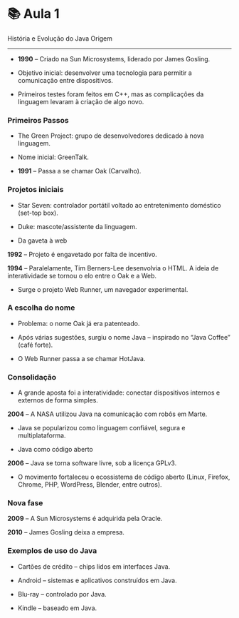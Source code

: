 # 📚 Aula 1 

História e Evolução do Java
Origem

---

- **1990** – Criado na Sun Microsystems, liderado por James Gosling.

- Objetivo inicial: desenvolver uma tecnologia para permitir a comunicação entre dispositivos.

- Primeiros testes foram feitos em C++, mas as complicações da linguagem levaram à criação de algo novo.

### Primeiros Passos 

- The Green Project: grupo de desenvolvedores dedicado à nova linguagem.

- Nome inicial: GreenTalk.

- **1991** – Passa a se chamar Oak (Carvalho).

### Projetos iniciais

- Star Seven: controlador portátil voltado ao entretenimento doméstico (set-top box).

- Duke: mascote/assistente da linguagem.

- Da gaveta à web

**1992** – Projeto é engavetado por falta de incentivo.

**1994** – Paralelamente, Tim Berners-Lee desenvolvia o HTML. A ideia de interatividade se tornou o elo entre o Oak e a Web.

- Surge o projeto Web Runner, um navegador experimental.

### A escolha do nome

- Problema: o nome Oak já era patenteado.

- Após várias sugestões, surgiu o nome Java – inspirado no “Java Coffee” (café forte).

- O Web Runner passa a se chamar HotJava.

### Consolidação

- A grande aposta foi a interatividade: conectar dispositivos internos e externos de forma simples.

**2004** – A NASA utilizou Java na comunicação com robôs em Marte.

- Java se popularizou como linguagem confiável, segura e multiplataforma.

- Java como código aberto

**2006** – Java se torna software livre, sob a licença GPLv3.

- O movimento fortaleceu o ecossistema de código aberto (Linux, Firefox, Chrome, PHP, WordPress, Blender, entre outros).

### Nova fase

**2009** – A Sun Microsystems é adquirida pela Oracle.

**2010** – James Gosling deixa a empresa.

### Exemplos de uso do Java

- Cartões de crédito – chips lidos em interfaces Java.

- Android – sistemas e aplicativos construídos em Java.

- Blu-ray – controlado por Java.

- Kindle – baseado em Java.
